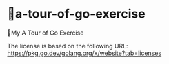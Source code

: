 # 💫a-tour-of-go-exercise
💫My A Tour of Go Exercise

The license is based on the following URL: https://pkg.go.dev/golang.org/x/website?tab=licenses
